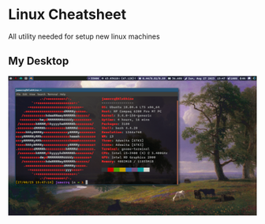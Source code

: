 # Linux Cheatsheet

All utility needed for setup new linux machines

## My Desktop

![desktop](imgs/desktop2.0.png)
